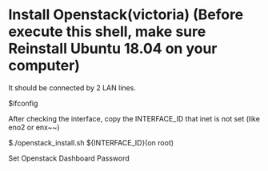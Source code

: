 # Install Openstack(victoria) (Before execute this shell, make sure Reinstall Ubuntu 18.04 on your computer)
It should be connected by 2 LAN lines.

$ifconfig

After checking the interface, copy the INTERFACE_ID that inet is not set (like eno2 or enx~~)

$./openstack_install.sh ${INTERFACE_ID}(on root)

Set Openstack Dashboard Password
